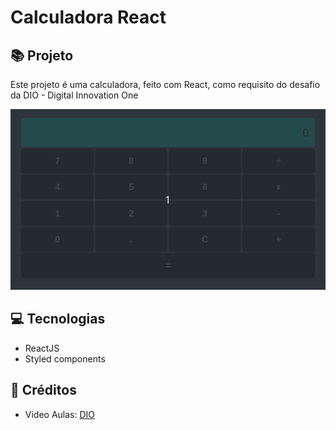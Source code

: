 # Calculadora React

## :books: Projeto

Este projeto é uma calculadora, feito com React, como requisito do desafio da DIO - Digital Innovation One

![demo](public/assets/calculadora-react.gif)

## :computer: Tecnologias

- ReactJS
- Styled components

## :clap: Créditos
- Video Aulas: [DIO](https://www.dio.me/)